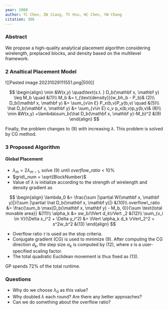 ```yaml
---
year: 2008
author: TC Chen, ZW Jiang, TC Hsu, HC Chen, YW Chang
citation: 306
---
```

### Abstract

We propose a high-quality analytical placement algorithm considering wirelength, preplaced blocks, and density based on the multilevel framework.

### 2 Analtical Placement Model

![[Pasted image 20231029111551.png|500]]

$$
\begin{align}
\min &W(x,y)  \quad\text{s.t. } D_b(\mathbf x, \mathbf y) \leq M_b \quad &(1)\\
M_b &= t_{\text{density}}(w_bh_b - P_b)& (2)\\
D_b(\mathbf x, \mathbf y) &= \sum_{v\in E} P_x(b,v)P_y(b,v) \quad &(5)\\
\hat D_b(\mathbf x, \mathbf y) &= \sum_{v\in E} c_v p_x(b,v)p_y(b,v)& (8)\\
\min &W(x,y) +\lambda\sum_b(\hat D_b(\mathbf x, \mathbf y)-M_b)^2 &(9)
\end{align}
$$

Finally, the problem changes to (9) with increasing $\lambda$. This problem is solved by CG method.

### 3 Proposed Algorithm

#### Global Placement

* $\lambda_m = 2\lambda_{m-1}$, solve (9) until $overflow\_ratio$ < 10%
* $grid\_num = \sqrt{BlockNumber}$
* Value of $\lambda$ is initialize according to the strength of wirelength and density gradient as

$$
\begin{align}
\lambda_0 &= \frac{\sum |\partial W(\mathbf x, \mathbf y)|}{\sum |\partial \hat D_b(\mathbf x, \mathbf y)|} &(10)\\
overflow\_ratio &= \frac{\sum_b \max(D_b(\mathbf x, \mathbf y) - M_b, 0)}{\sum \text{total movable area}}  &(11)\\
\alpha_k &= sw_b/\lVert d_k\rVert _2 &(12)\\
\sum_{v_i \in V}(\Delta x_i^2 + \Delta y_i^2) &= \lVert \alpha_k d_k \rVert_2^2
 = s^2w_b^2 &(13)
 \end{align}
$$

* Overflow ratio $\tau$ is used as the stop criteria.
* Conjugate gradient (CG) is used to minimize (9). After computing the CG direction $d_k$, the step size $\alpha_k$ is computed by (12), where $s$ is a user-specified scaling factor.
* The total quadratic Euclidean movement is thus fixed as (13).

GP spends 72% of the total runtime.

### Questions

* Why do we choose $\lambda_0$ as this value?
* Why doubled $\lambda$ each round? Are there any better approaches?
* Can we do something about the overflow ratio?
